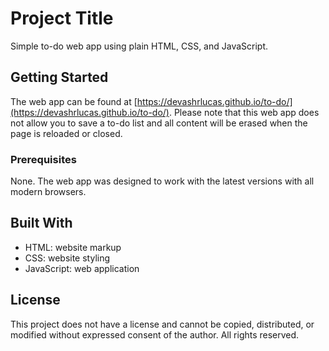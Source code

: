 # Project Title

Simple to-do web app using plain HTML, CSS, and JavaScript.

## Getting Started

The web app can be found at [https://devashrlucas.github.io/to-do/](https://devashrlucas.github.io/to-do/).
Please note that this web app does not allow you to save a to-do list and all content will be erased when the page is reloaded or closed.

### Prerequisites

None. The web app was designed to work with the latest versions with all modern browsers.

## Built With

* HTML: website markup
* CSS: website styling
* JavaScript: web application

## License

This project does not have a license and cannot be copied, distributed, or modified without expressed consent of the author. All rights reserved.
